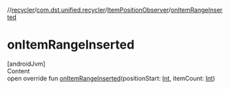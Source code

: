 //[recycler](../../../index.md)/[com.dst.unified.recycler](../index.md)/[ItemPositionObserver](index.md)/[onItemRangeInserted](on-item-range-inserted.md)



# onItemRangeInserted  
[androidJvm]  
Content  
open override fun [onItemRangeInserted](on-item-range-inserted.md)(positionStart: [Int](https://kotlinlang.org/api/latest/jvm/stdlib/kotlin/-int/index.html), itemCount: [Int](https://kotlinlang.org/api/latest/jvm/stdlib/kotlin/-int/index.html))  



